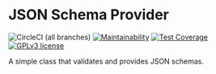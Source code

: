 # JSON Schema Provider
![CircleCI (all branches)](https://img.shields.io/circleci/project/github/fmizzell/json-schema-provider.svg)
[![Maintainability](https://api.codeclimate.com/v1/badges/008e94e8a26c75cc2d68/maintainability)](https://codeclimate.com/github/fmizzell/json-schema-provider/maintainability)
[![Test Coverage](https://api.codeclimate.com/v1/badges/008e94e8a26c75cc2d68/test_coverage)](https://codeclimate.com/github/fmizzell/json-schema-provider/test_coverage)
[![GPLv3 license](https://img.shields.io/badge/License-GPLv3-blue.svg)](https://www.gnu.org/licenses/gpl-3.0.en.html)


A simple class that validates and provides JSON schemas.
